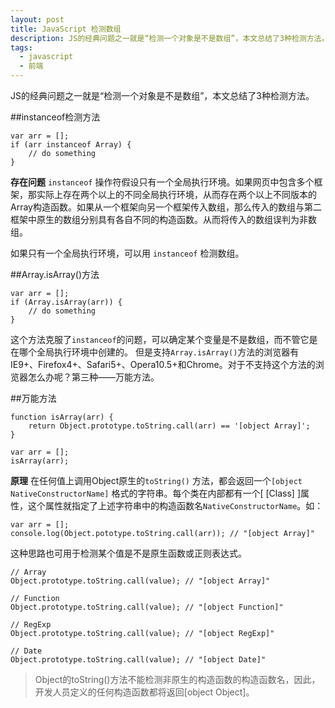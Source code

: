 ```yaml
---
layout: post
title: JavaScript 检测数组
description: JS的经典问题之一就是“检测一个对象是不是数组”，本文总结了3种检测方法。
tags:
  - javascript
  - 前端
---
```


JS的经典问题之一就是“检测一个对象是不是数组”，本文总结了3种检测方法。

##instanceof检测方法

~~~
var arr = [];
if (arr instanceof Array) {
    // do something
}
~~~

**存在问题**
`instanceof` 操作符假设只有一个全局执行环境。如果网页中包含多个框架，那实际上存在两个以上的不同全局执行环境，从而存在两个以上不同版本的Array构造函数。如果从一个框架向另一个框架传入数组，那么传入的数组与第二框架中原生的数组分别具有各自不同的构造函数。从而将传入的数组误判为非数组。

如果只有一个全局执行环境，可以用 `instanceof` 检测数组。

##Array.isArray()方法

~~~
var arr = [];
if (Array.isArray(arr)) {
    // do something
}
~~~

这个方法克服了`instanceof`的问题，可以确定某个变量是不是数组，而不管它是在哪个全局执行环境中创建的。
但是支持`Array.isArray()`方法的浏览器有IE9+、Firefox4+、Safari5+、Opera10.5+和Chrome。对于不支持这个方法的浏览器怎么办呢？第三种——万能方法。


##万能方法

~~~
function isArray(arr) {
    return Object.prototype.toString.call(arr) == '[object Array]';
}

var arr = [];
isArray(arr);
~~~

**原理**
在任何值上调用Object原生的`toString()` 方法，都会返回一个`[object NativeConstructorName]` 格式的字符串。每个类在内部都有一个[ [Class] ]属性，这个属性就指定了上述字符串中的构造函数名`NativeConstructorName`。如：

~~~
var arr = [];
console.log(Object.pototype.toString.call(arr)); // "[object Array]"
~~~

这种思路也可用于检测某个值是不是原生函数或正则表达式。

~~~
// Array
Object.prototype.toString.call(value); // "[object Array]"

// Function
Object.prototype.toString.call(value); // "[object Function]"

// RegExp
Object.prototype.toString.call(value); // "[object RegExp]"

// Date
Object.prototype.toString.call(value); // "[object Date]"
~~~

>Object的toString()方法不能检测非原生的构造函数的构造函数名，因此，开发人员定义的任何构造函数都将返回[object Object]。